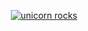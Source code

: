 <p align="center"><a href="https://youtu.be/jZhQOvvV45w"><img src="https://user-images.githubusercontent.com/33410545/91128642-30829a00-e6c6-11ea-9b3d-b2de35e763d7.png" alt="unicorn rocks" border="0"/></a></p>
